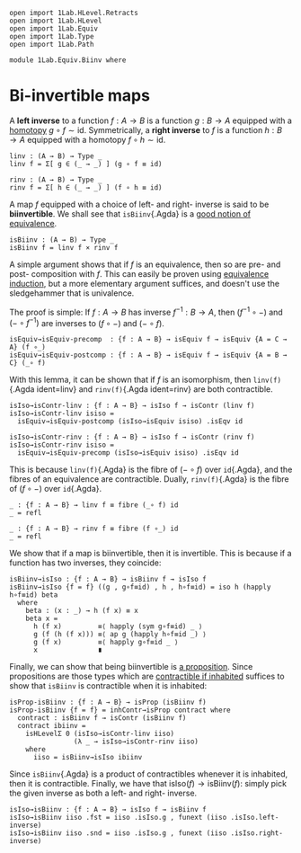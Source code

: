 ```
open import 1Lab.HLevel.Retracts
open import 1Lab.HLevel
open import 1Lab.Equiv
open import 1Lab.Type
open import 1Lab.Path

module 1Lab.Equiv.Biinv where
```

<!--
```
private variable
  ℓ : Level
  A B C : Type ℓ
```
-->

# Bi-invertible maps

A **left inverse** to a function $f : A \to B$ is a function $g : B \to
A$ equipped with a [homotopy] $g \circ f \sim \mathrm{id}$. Symmetrically,
a **right inverse** to $f$ is a function $h : B \to A$ equipped with a
homotopy $f \circ h \sim \mathrm{id}$.

[homotopy]: agda://1Lab.Path#funext

```
linv : (A → B) → Type _
linv f = Σ[ g ∈ (_ → _) ] (g ∘ f ≡ id)

rinv : (A → B) → Type _
rinv f = Σ[ h ∈ (_ → _) ] (f ∘ h ≡ id)
```

A map $f$ equipped with a choice of left- and right- inverse is said to
be **biinvertible**. We shall see that `isBiinv`{.Agda} is a [good notion
of equivalence].

[good notion of equivalence]: 1Lab.Equiv.html#equivalences

```
isBiinv : (A → B) → Type _
isBiinv f = linv f × rinv f
```

A simple argument shows that if $f$ is an equivalence, then so are pre-
and post- composition with $f$. This can easily be proven using
[equivalence induction], but a more elementary argument suffices, and
doesn't use the sledgehammer that is univalence.

[equivalence induction]: agda://1Lab.Univalence#EquivJ

The proof is simple: If $f : A \to B$ has inverse $f^{-1} : B → A$, then
$(f^{-1} \circ -)$ and $(- \circ f^{-1})$ are inverses to $(f \circ -)$
and $(- \circ f)$.

```
isEquiv→isEquiv-precomp  : {f : A → B} → isEquiv f → isEquiv {A = C → A} (f ∘_)
isEquiv→isEquiv-postcomp : {f : A → B} → isEquiv f → isEquiv {A = B → C} (_∘ f)
```

<!--
```
isEquiv→isEquiv-precomp {f = f} f-eqv = isIso→isEquiv isiso where
  f-iso : isIso f
  f-iso = isEquiv→isIso f-eqv

  f¯¹ : _
  f¯¹ = f-iso .isIso.g

  isiso : isIso (_∘_ f)
  isiso .isIso.g f x = f¯¹ (f x)
  isiso .isIso.right-inverse f = funext λ x → f-iso .isIso.right-inverse _
  isiso .isIso.left-inverse f = funext λ x → f-iso .isIso.left-inverse _
isEquiv→isEquiv-postcomp {f = f} f-eqv = isIso→isEquiv isiso where
  f-iso : isIso f
  f-iso = isEquiv→isIso f-eqv

  f¯¹ : _
  f¯¹ = f-iso .isIso.g

  isiso : isIso _
  isiso .isIso.g f x = f (f¯¹ x)
  isiso .isIso.right-inverse f = funext λ x → ap f (f-iso .isIso.left-inverse _)
  isiso .isIso.left-inverse f = funext λ x → ap f (f-iso .isIso.right-inverse _)
```
-->

With this lemma, it can be shown that if $f$ is an isomorphism, then
`linv(f)`{.Agda ident=linv} and `rinv(f)`{.Agda ident=rinv} are both
contractible.

```
isIso→isContr-linv : {f : A → B} → isIso f → isContr (linv f)
isIso→isContr-linv isiso =
  isEquiv→isEquiv-postcomp (isIso→isEquiv isiso) .isEqv id

isIso→isContr-rinv : {f : A → B} → isIso f → isContr (rinv f)
isIso→isContr-rinv isiso =
  isEquiv→isEquiv-precomp (isIso→isEquiv isiso) .isEqv id
```

This is because `linv(f)`{.Agda} is the fibre of $(- \circ f)$ over
`id`{.Agda}, and the fibres of an equivalence are contractible. Dually,
`rinv(f)`{.Agda} is the fibre of $(f \circ -)$ over `id`{.Agda}.

```
_ : {f : A → B} → linv f ≡ fibre (_∘ f) id
_ = refl

_ : {f : A → B} → rinv f ≡ fibre (f ∘_) id
_ = refl
```

We show that if a map is biinvertible, then it is invertible. This is
because if a function has two inverses, they coincide:

```
isBiinv→isIso : {f : A → B} → isBiinv f → isIso f
isBiinv→isIso {f = f} ((g , g∘f≡id) , h , h∘f≡id) = iso h (happly h∘f≡id) beta
  where
    beta : (x : _) → h (f x) ≡ x
    beta x = 
      h (f x)         ≡⟨ happly (sym g∘f≡id) _ ⟩
      g (f (h (f x))) ≡⟨ ap g (happly h∘f≡id _) ⟩
      g (f x)         ≡⟨ happly g∘f≡id _ ⟩
      x               ∎
```

Finally, we can show that being biinvertible is [a proposition]. Since
propositions are those types which are [contractible if inhabited]
suffices to show that `isBiinv` is contractible when it is inhabited:

[a proposition]: agda://1Lab.HLevel#isProp
[contractible if inhabited]: agda://1Lab.HLevel#inhContr→isProp

```
isProp-isBiinv : {f : A → B} → isProp (isBiinv f)
isProp-isBiinv {f = f} = inhContr→isProp contract where
  contract : isBiinv f → isContr (isBiinv f)
  contract ibiinv =
    isHLevelΣ 0 (isIso→isContr-linv iiso)
                (λ _ → isIso→isContr-rinv iiso)
    where
      iiso = isBiinv→isIso ibiinv
```

Since `isBiinv`{.Agda} is a product of contractibles whenever it is
inhabited, then it is contractible. Finally, we have that
$\mathrm{isIso}(f) \to \mathrm{isBiinv}(f)$: simply pick the given
inverse as both a left- and right- inverse.

```
isIso→isBiinv : {f : A → B} → isIso f → isBiinv f
isIso→isBiinv iiso .fst = iiso .isIso.g , funext (iiso .isIso.left-inverse)
isIso→isBiinv iiso .snd = iiso .isIso.g , funext (iiso .isIso.right-inverse)
```